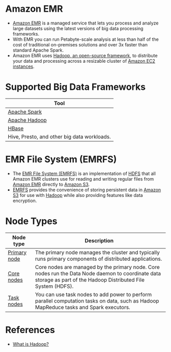 # Amazon EMR
- [Amazon EMR](https://aws.amazon.com/emr/) is a managed service that lets you process and analyze large datasets using the latest versions of big data processing frameworks.
- With EMR you can run Petabyte-scale analysis at less than half of the cost of traditional on-premises solutions and over 3x faster than standard Apache Spark. 
- Amazon EMR uses [Hadoop, an open-source framework](../../../../1_HLDDesignComponents/5_BigDataComponents/BatchProcessing/ApacheHadoop/Readme.md), to distribute your data and processing across a resizable cluster of [Amazon EC2 instances](../../../3_ComputeServices/AmazonEC2/Readme.md).

# Supported Big Data Frameworks

| Tool                                                                                                       |
|------------------------------------------------------------------------------------------------------------|
| [Apache Spark](../../../../1_HLDDesignComponents/5_BigDataComponents/StreamProcessing/ApacheSpark.md)         |
| [Apache Hadoop](../../../../1_HLDDesignComponents/5_BigDataComponents/BatchProcessing/ApacheHadoop/Readme.md) |
| [HBase](../../../../1_HLDDesignComponents/3_DatabaseComponents/NoSQL-Databases/ApacheHBase.md)                |
| Hive, Presto, and other big data workloads.                                                                |

# EMR File System (EMRFS)
- The [EMR File System (EMRFS)](https://docs.aws.amazon.com/emr/latest/ReleaseGuide/emr-fs.html) is an implementation of [HDFS](../../../../1_HLDDesignComponents/5_BigDataComponents/BatchProcessing/ApacheHadoop/ApacheHDFS.md) that all Amazon EMR clusters use for reading and writing regular files from [Amazon EMR]() directly to [Amazon S3](../../../7_StorageServices/3_ObjectStorageS3/Readme.md). 
- [EMRFS](https://docs.aws.amazon.com/emr/latest/ReleaseGuide/emr-fs.html) provides the convenience of storing persistent data in [Amazon S3](../../../7_StorageServices/3_ObjectStorageS3/Readme.md) for use with [Hadoop](../../../../1_HLDDesignComponents/5_BigDataComponents/BatchProcessing/ApacheHadoop) while also providing features like data encryption.

# Node Types

| Node type                                                                                              | Description                                                                                                                                                      |
|--------------------------------------------------------------------------------------------------------|------------------------------------------------------------------------------------------------------------------------------------------------------------------|
| [Primary node](https://docs.aws.amazon.com/emr/latest/ManagementGuide/emr-master-core-task-nodes.html) | The primary node manages the cluster and typically runs primary components of distributed applications.                                                          |
| [Core nodes](https://docs.aws.amazon.com/emr/latest/ManagementGuide/emr-master-core-task-nodes.html)   | Core nodes are managed by the primary node. Core nodes run the Data Node daemon to coordinate data storage as part of the Hadoop Distributed File System (HDFS). |
| [Task nodes](https://docs.aws.amazon.com/emr/latest/ManagementGuide/emr-master-core-task-nodes.html)   | You can use task nodes to add power to perform parallel computation tasks on data, such as Hadoop MapReduce tasks and Spark executors.                           |

# References
- [What is Hadoop?](https://aws.amazon.com/emr/details/hadoop/what-is-hadoop/)